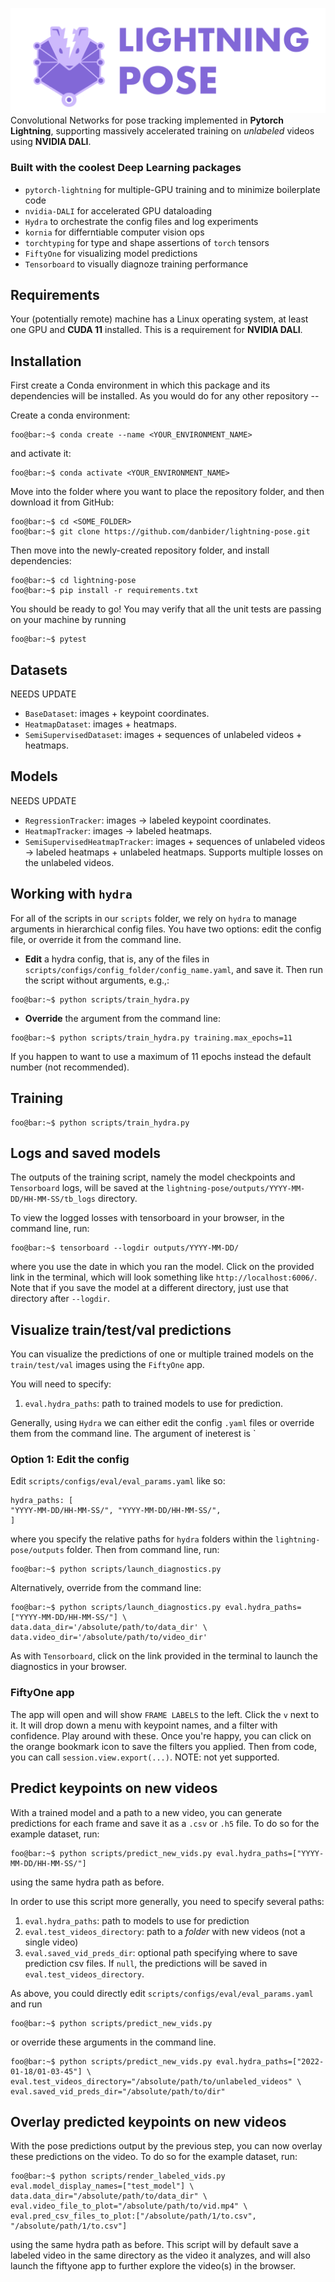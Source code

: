 ![Wide Lightning Pose Logo](assets/images/LightningPose_horizontal_light.png)
Convolutional Networks for pose tracking implemented in **Pytorch Lightning**, 
supporting massively accelerated training on *unlabeled* videos using **NVIDIA DALI**.

### Built with the coolest Deep Learning packages
* `pytorch-lightning` for multiple-GPU training and to minimize boilerplate code
* `nvidia-DALI` for accelerated GPU dataloading
* `Hydra` to orchestrate the config files and log experiments
* `kornia` for differntiable computer vision ops
* `torchtyping` for type and shape assertions of `torch` tensors
* `FiftyOne` for visualizing model predictions
* `Tensorboard` to visually diagnoze training performance

## Requirements
Your (potentially remote) machine has a Linux operating system, at least one GPU and **CUDA 11** installed. This 
is a requirement for **NVIDIA DALI**. 

## Installation

First create a Conda environment in which this package and its dependencies will be installed. 
As you would do for any other repository --

Create a conda environment:

```console 
foo@bar:~$ conda create --name <YOUR_ENVIRONMENT_NAME>
```

and activate it:

```console
foo@bar:~$ conda activate <YOUR_ENVIRONMENT_NAME>
```

Move into the folder where you want to place the repository folder, and then download it from GitHub:

```console
foo@bar:~$ cd <SOME_FOLDER>
foo@bar:~$ git clone https://github.com/danbider/lightning-pose.git
```

Then move into the newly-created repository folder, and install dependencies:

```console
foo@bar:~$ cd lightning-pose
foo@bar:~$ pip install -r requirements.txt
```

You should be ready to go! You may verify that all the unit tests are passing on your 
machine by running

```console
foo@bar:~$ pytest
```

## Datasets
NEEDS UPDATE
* `BaseDataset`: images + keypoint coordinates.
* `HeatmapDataset`: images + heatmaps.
* `SemiSupervisedDataset`: images + sequences of unlabeled videos + heatmaps.

## Models 
NEEDS UPDATE
* `RegressionTracker`: images -> labeled keypoint coordinates.
* `HeatmapTracker`: images -> labeled heatmaps.
* `SemiSupervisedHeatmapTracker`: images + sequences of unlabeled videos -> labeled heatmaps + unlabeled heatmaps. Supports multiple losses on the unlabeled videos.

## Working with `hydra`

For all of the scripts in our `scripts` folder, we rely on `hydra` to manage arguments in hierarchical config files. You have two options: edit the config file, or override it from the command line.

* **Edit** a hydra config, that is, any of the files in `scripts/configs/config_folder/config_name.yaml`, and save it. Then run the script without arguments, e.g.,:
```console
foo@bar:~$ python scripts/train_hydra.py
```

* **Override** the argument from the command line:
```console
foo@bar:~$ python scripts/train_hydra.py training.max_epochs=11
```
If you happen to want to use a maximum of 11 epochs instead the default number (not recommended).

## Training

```console
foo@bar:~$ python scripts/train_hydra.py
```

## Logs and saved models

The outputs of the training script, namely the model checkpoints and `Tensorboard` logs, 
will be saved at the `lightning-pose/outputs/YYYY-MM-DD/HH-MM-SS/tb_logs` directory.

To view the logged losses with tensorboard in your browser, in the command line, run:

```console
foo@bar:~$ tensorboard --logdir outputs/YYYY-MM-DD/
```

where you use the date in which you ran the model. Click on the provided link in the
terminal, which will look something like `http://localhost:6006/`.
Note that if you save the model at a different directory, just use that directory after `--logdir`.

## Visualize train/test/val predictions

You can visualize the predictions of one or multiple trained models on the `train/test/val` 
images using the `FiftyOne` app.

You will need to specify:
1. `eval.hydra_paths`: path to trained models to use for prediction. 

Generally, using `Hydra` we can either edit the config `.yaml` files or override them 
from the command line. The argument of ineterest is `

### Option 1: Edit the config

Edit `scripts/configs/eval/eval_params.yaml` like so:
```
hydra_paths: [
"YYYY-MM-DD/HH-MM-SS/", "YYYY-MM-DD/HH-MM-SS/",
]
```
where you specify the relative paths for `hydra` folders within the `lightning-pose/outputs` folder. 
Then from command line, run:
```console
foo@bar:~$ python scripts/launch_diagnostics.py
```
Alternatively, override from the command line:
```console
foo@bar:~$ python scripts/launch_diagnostics.py eval.hydra_paths=["YYYY-MM-DD/HH-MM-SS/"] \
data.data_dir='/absolute/path/to/data_dir' \
data.video_dir='/absolute/path/to/video_dir' 
``` 
As with `Tensorboard`, click on the link provided in the terminal to launch the diagnostics
in your browser.

### FiftyOne app
The app will open and will show `FRAME LABELS` to the left. Click the `v` next to it. It will drop down a menu with keypoint names, and a filter with confidence. Play around with these. Once you're happy, you can click on the orange bookmark icon to save the filters you applied. Then from code, you can call `session.view.export(...)`. NOTE: not yet supported.

## Predict keypoints on new videos
With a trained model and a path to a new video, you can generate predictions for each 
frame and save it as a `.csv` or `.h5` file. 
To do so for the example dataset, run:

```console
foo@bar:~$ python scripts/predict_new_vids.py eval.hydra_paths=["YYYY-MM-DD/HH-MM-SS/"]
```

using the same hydra path as before.

In order to use this script more generally, you need to specify several paths:
1. `eval.hydra_paths`: path to models to use for prediction
2. `eval.test_videos_directory`: path to a *folder* with new videos (not a single video)
3. `eval.saved_vid_preds_dir`: optional path specifying where to save prediction csv files. If `null`, the predictions will be saved in `eval.test_videos_directory`.

As above, you could directly edit `scripts/configs/eval/eval_params.yaml` and run
```console
foo@bar:~$ python scripts/predict_new_vids.py 
```
or override these arguments in the command line.

```console
foo@bar:~$ python scripts/predict_new_vids.py eval.hydra_paths=["2022-01-18/01-03-45"] \
eval.test_videos_directory="/absolute/path/to/unlabeled_videos" \
eval.saved_vid_preds_dir="/absolute/path/to/dir"
```

## Overlay predicted keypoints on new videos
With the pose predictions output by the previous step, you can now overlay these 
predictions on the video. 
To do so for the example dataset, run:

```console
foo@bar:~$ python scripts/render_labeled_vids.py eval.model_display_names=["test_model"] \
data.data_dir="/absolute/path/to/data_dir" \
eval.video_file_to_plot="/absolute/path/to/vid.mp4" \
eval.pred_csv_files_to_plot:["/absolute/path/1/to.csv", "/absolute/path/1/to.csv"]

```

using the same hydra path as before. This script will by default save a labeled video in the same directory as the video it analyzes, and will also launch the fiftyone app to further explore the video(s) in the browser. 

